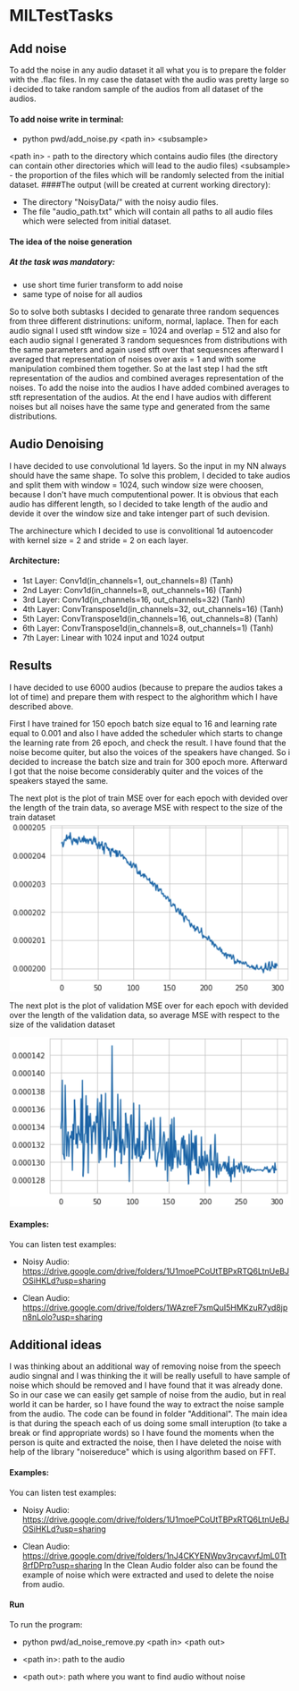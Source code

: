 # MILTestTasks
## Add noise
To add the noise in any audio dataset it all what you is to prepare the folder with the .flac files.
In my case the dataset with the audio was pretty large so i decided to take random sample of the audios from all dataset of the audios.

#### To add noise write in terminal:
 - python  pwd/add_noise.py \<path in\> \<subsample\>

\<path in\> - path to the directory which contains audio files (the directory can contain other directories which will lead to the audio files)
\<subsample\> - the proportion of the files which will be randomly selected from the initial dataset.
####The output (will be created at current working directory):
 - The directory "NoisyData/" with the noisy audio files.
 - The file "audio_path.txt" which will contain all paths to all audio files which were selected from initial dataset.

 #### The idea of the noise generation
 ##### At the task was mandatory: 
 - use short time furier transform to add noise
 - same type of noise for all audios

 So to solve both subtasks I decided to genarate three random sequences from three different distrinutions: uniform, normal, laplace. Then for each audio signal I used stft window size = 1024 and overlap = 512 and also for each audio signal I generated 3 random sequesnces from distributions with the same parameters and again used stft over that sequesnces afterward I averaged that representation of noises over axis = 1 and with some manipulation combined them together. So at the last step I had the stft representation of the audios and combined averages representation of the noises. To add the noise into the audios I have added combined averages to stft representation of the audios. At the end I have audios with different noises but all noises have the same type and generated from the same distributions.
 
 
 ## Audio Denoising
 I have decided to use convolutional 1d layers. So the input in my NN always should have the same shape. To solve this problem, I decided to take audios and split them with window = 1024, such window size were choosen, because I don't have much computentional power. It is obvious that each audio has different length, so I decided to take length of the audio and devide it over the window size and take intenger part of such devision. 

The archinecture which I decided to use is convolitional 1d autoencoder with kernel size = 2 and stride = 2 on each layer. 
#### Architecture:
- 1st Layer: Conv1d(in_channels=1, out_channels=8)            (Tanh)
- 2nd Layer: Conv1d(in_channels=8, out_channels=16)           (Tanh)
- 3rd Layer: Conv1d(in_channels=16, out_channels=32)          (Tanh)
- 4th Layer: ConvTranspose1d(in_channels=32, out_channels=16) (Tanh)
- 5th Layer: ConvTranspose1d(in_channels=16, out_channels=8)  (Tanh)
- 6th Layer: ConvTranspose1d(in_channels=8, out_channels=1)   (Tanh)
- 7th Layer: Linear with 1024 input and 1024 output

## Results 
I have decided to use 6000 audios (because to prepare the audios takes a lot of time) and prepare them with respect to the alghorithm which I have described above. 

First I have trained for 150 epoch batch size equal to 16 and learning rate equal to 0.001 and also I have added the scheduler which starts to change the learning rate from 26 epoch, and check the result. I have found that the noise become quiter, but also the voices of the speakers have changed. So i decided to increase the batch size and train for 300 epoch more. Afterward I got that the noise become considerably quiter and the voices of the speakers stayed the same. 

The next plot is the plot of train MSE over for each epoch with devided over the length of the train data, so average MSE with respect to the size of the train dataset
![Train](train.jpg)

The next plot is the plot of validation MSE over for each epoch with devided over the length of the validation data, so average MSE with respect to the size of the validation dataset

![Validation](val.jpg)

#### Examples:
You can listen test examples:

- Noisy Audio: https://drive.google.com/drive/folders/1U1moePCoUtTBPxRTQ6LtnUeBJOSiHKLd?usp=sharing

- Clean Audio: https://drive.google.com/drive/folders/1WAzreF7smQuI5HMKzuR7yd8jpn8nLolo?usp=sharing

## Additional ideas
I was thinking about an additional way of removing noise from the speech audio singnal and I was thinking the it will be really usefull to have sample of noise which should be removed and I have found that it was already done. So in our case we can easily get sample of noise from the audio, but in real world it can be harder, so I have found the way to extract the noise sample from the audio. The code can be found in folder "Additional". The main idea is that during the speach each of us doing some small interuption (to take a break or find appropriate words) so I have found the moments when the person is quite
and extracted the noise, then I have deleted the noise with help of the library "noisereduce" which is using algorithm based on FFT.

#### Examples:
You can listen test examples:
- Noisy Audio: https://drive.google.com/drive/folders/1U1moePCoUtTBPxRTQ6LtnUeBJOSiHKLd?usp=sharing

- Clean Audio: https://drive.google.com/drive/folders/1nJ4CKYENWpv3rycavvfJmL0Tt8rfDPrp?usp=sharing
In the Clean Audio folder also can be found the example of noise which were extracted and used to delete the noise from audio.
#### Run
To run the program:

- python  pwd/ad_noise_remove.py \<path in\> \<path out\>

- \<path in\>: path to the audio
- \<path out\>: path where you want to find audio without noise
